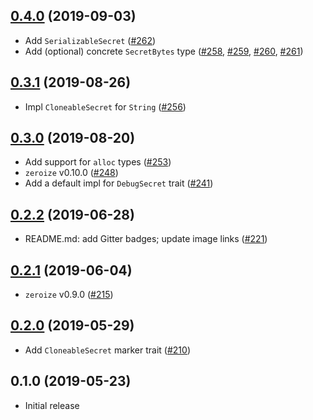 ## [0.4.0] (2019-09-03)

- Add `SerializableSecret` ([#262])
- Add (optional) concrete `SecretBytes` type ([#258], [#259], [#260], [#261])

## [0.3.1] (2019-08-26)

- Impl `CloneableSecret` for `String` ([#256])

## [0.3.0] (2019-08-20)

- Add support for `alloc` types ([#253])
- `zeroize` v0.10.0 ([#248])
- Add a default impl for `DebugSecret` trait ([#241])

## [0.2.2] (2019-06-28)

- README.md: add Gitter badges; update image links ([#221])

## [0.2.1] (2019-06-04)

- `zeroize` v0.9.0 ([#215])

## [0.2.0] (2019-05-29)

- Add `CloneableSecret` marker trait ([#210])

## 0.1.0 (2019-05-23)

- Initial release

[0.4.0]: https://github.com/iqlusioninc/crates/pull/263
[#262]: https://github.com/iqlusioninc/crates/pull/262
[#261]: https://github.com/iqlusioninc/crates/pull/261
[#260]: https://github.com/iqlusioninc/crates/pull/260
[#259]: https://github.com/iqlusioninc/crates/pull/259
[#258]: https://github.com/iqlusioninc/crates/pull/258
[0.3.1]: https://github.com/iqlusioninc/crates/pull/257
[#256]: https://github.com/iqlusioninc/crates/pull/256
[0.3.0]: https://github.com/iqlusioninc/crates/pull/254
[#253]: https://github.com/iqlusioninc/crates/pull/253
[#248]: https://github.com/iqlusioninc/crates/pull/248
[#241]: https://github.com/iqlusioninc/crates/pull/241
[0.2.2]: https://github.com/iqlusioninc/crates/pull/223
[#221]: https://github.com/iqlusioninc/crates/pull/221
[0.2.1]: https://github.com/iqlusioninc/crates/pull/216
[#215]: https://github.com/iqlusioninc/crates/pull/215
[0.2.0]: https://github.com/iqlusioninc/crates/pull/211
[#210]: https://github.com/iqlusioninc/crates/pull/210
